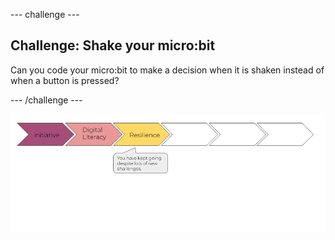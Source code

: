 --- challenge ---
## Challenge: Shake your micro:bit
Can you code your micro:bit to make a decision when it is shaken instead of when a button is pressed?



--- /challenge ---

![progress bar](images/m1-3.png)
